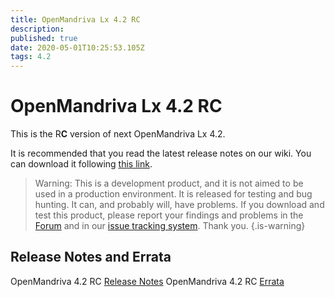 ```yaml
---
title: OpenMandriva Lx 4.2 RC
description: 
published: true
date: 2020-05-01T10:25:53.105Z
tags: 4.2
---
```


# OpenMandriva Lx 4.2 RC

This is the R**C** version of next OpenMandriva Lx 4.2.

It is recommended that you read the latest release notes on our wiki.
You can download it following [this link](https://sourceforge.net/projects/openmandriva/files/release/4.2/).

> Warning: This is a development product, and it is not aimed to be used in a production environment. It is released for testing and bug hunting. It can, and probably will, have problems. If you download and test this product, please report your findings and problems in the [Forum](http://forum.openmandriva.org/) and in our [issue tracking system](http://issues.openmandriva.org/).
Thank you.
{.is-warning}


## Release Notes and Errata
OpenMandriva 4.2 RC [Release Notes](/en/releases/omlx42/rc/notes)
OpenMandriva 4.2 RC [Errata](/en/releases/omlx42/rc/errata)
